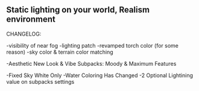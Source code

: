 Static lighting on your world, Realism environment
----------------------
CHANGELOG:

-visibility of near fog
-lighting patch
-revamped torch color (for some reason)
-sky color & terrain color matching

-Aesthetic New Look & Vibe
Subpacks:
Moody & Maximum Features

-Fixed Sky White Only
-Water Coloring Has Changed
-2 Optional Lightining value on subpacks settings